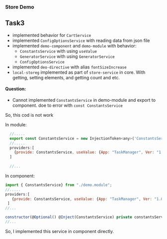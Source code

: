 ### Store Demo
## Task3

* implemented behavior for `CartService`
* implemented `ConfigOptionsService` with reading data from json file
* implemented `demo-component` and `demo-module` with behavior:
  * `ConstantsService`  with using `useValue`
  * `GeneratorService` with using `GeneratorService`
  * `ConfigOptionsService`
* implemented `deo-directive` with alias `fontSizeIncrease`
* `local-storeg` implemented as part of `store-service` in core. With getting, setting elements, and getting count and etc.

#### Question:
* Cannot implemented `ConstantsService` in demo-module and export to component.
doe to error with `const ConstantsService`

So, this cod is not work

In module:


```javascript
  //.....
  export const ConstantsService = new InjectionToken<any>('ConstantsService');
  //.....  
  providers:[
    {provide: ConstantsService, useValue: {App: "TaskManager", Ver: "1.0"}},
  ]
  
  //...
```

In component:
```javascript
import { ConstantsService} from "./demo.module";
//.....
providers:[
   {provide: ConstantsService, useValue: {App: "TaskManager", Ver: "1.0"}},
 ]
//...

constructor(@Optional() @Inject(ConstantsService) private constantsService: any)
//...
```

So, I implemented this service in component directly.
